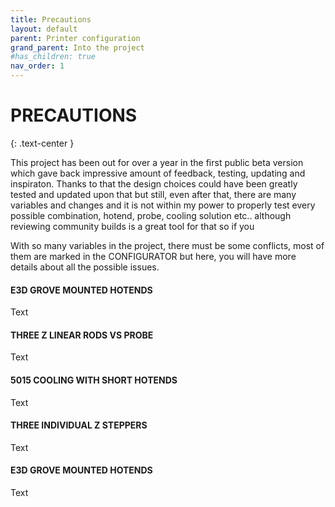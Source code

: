 ```yaml
---
title: Precautions
layout: default
parent: Printer configuration
grand_parent: Into the project
#has_children: true
nav_order: 1
---
```


# PRECAUTIONS
{: .text-center }

This project has been out for over a year in the first public beta version which gave back impressive amount of feedback, testing, updating and inspiraton. Thanks to that the design choices could have been greatly tested and updated upon that but still, even after that, there are many variables and changes and it is not within my power to properly test every possible combination, hotend, probe, cooling solution etc.. although reviewing community builds is a great tool for that so if you 

With so many variables in the project, there must be some conflicts, most of them are marked in the CONFIGURATOR but here, you will have more details about all the possible issues.

#### E3D GROVE MOUNTED HOTENDS
Text

#### THREE Z LINEAR RODS VS PROBE
Text

#### 5015 COOLING WITH SHORT HOTENDS
Text

#### THREE INDIVIDUAL Z STEPPERS
Text

#### E3D GROVE MOUNTED HOTENDS
Text
